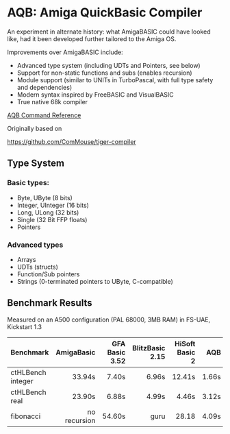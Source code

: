 # AQB: Amiga QuickBasic Compiler

An experiment in alternate history: what AmigaBASIC could have looked like, had it been developed further
tailored to the Amiga OS.

Improvements over AmigaBASIC include:

* Advanced type system (including UDTs and Pointers, see below)
* Support for non-static functions and subs (enables recursion)
* Module support (similar to UNITs in TurboPascal, with full type safety and dependencies)
* Modern syntax inspired by FreeBASIC and VisualBASIC
* True native 68k compiler

[AQB Command Reference](doc/ref.adoc)

Originally based on

https://github.com/ComMouse/tiger-compiler

## Type System

### Basic types:
* Byte, UByte (8 bits)
* Integer, UInteger (16 bits)
* Long, ULong (32 bits)
* Single (32 Bit FFP floats)
* Pointers

### Advanced types

* Arrays
* UDTs (structs)
* Function/Sub pointers
* Strings (0-terminated pointers to UByte, C-compatible)

## Benchmark Results

Measured on an A500 configuration (PAL 68000, 3MB RAM) in FS-UAE, Kickstart 1.3

| Benchmark            | AmigaBasic    | GFA Basic 3.52 | BlitzBasic 2.15 | HiSoft Basic 2 | AQB    |
| -------------------- | -------------:| --------------:| ---------------:| --------------:| ------:|
| ctHLBench integer    | 33.94s        | 7.40s          | 6.96s           | 12.41s         | 1.66s  |
| ctHLBench real       | 23.90s        | 6.88s          | 4.99s           | 4.46s          | 3.12s  |
| fibonacci            | no recursion  | 54.60s         | guru            | 28.18          | 4.09s  |

